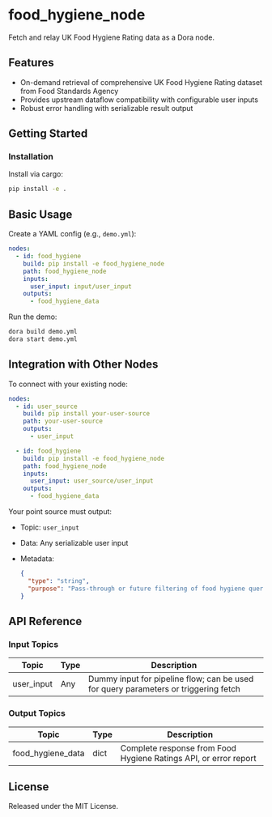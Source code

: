 # food_hygiene_node

Fetch and relay UK Food Hygiene Rating data as a Dora node.

## Features
- On-demand retrieval of comprehensive UK Food Hygiene Rating dataset from Food Standards Agency
- Provides upstream dataflow compatibility with configurable user inputs
- Robust error handling with serializable result output

## Getting Started

### Installation
Install via cargo:
```bash
pip install -e .
```

## Basic Usage

Create a YAML config (e.g., `demo.yml`):

```yaml
nodes:
  - id: food_hygiene
    build: pip install -e food_hygiene_node
    path: food_hygiene_node
    inputs:
      user_input: input/user_input
    outputs:
      - food_hygiene_data
```

Run the demo:

```bash
dora build demo.yml
dora start demo.yml
```


## Integration with Other Nodes

To connect with your existing node:

```yaml
nodes:
  - id: user_source
    build: pip install your-user-source
    path: your-user-source
    outputs:
      - user_input

  - id: food_hygiene
    build: pip install -e food_hygiene_node
    path: food_hygiene_node
    inputs:
      user_input: user_source/user_input
    outputs:
      - food_hygiene_data
```

Your point source must output:

* Topic: `user_input`
* Data: Any serializable user input
* Metadata:

  ```json
  {
    "type": "string",
    "purpose": "Pass-through or future filtering of food hygiene queries"
  }
  ```

## API Reference

### Input Topics

| Topic      | Type   | Description                                 |
| ----------| ------ | --------------------------------------------|
| user_input | Any    | Dummy input for pipeline flow; can be used for query parameters or triggering fetch |

### Output Topics

| Topic              | Type   | Description                                   |
| ------------------ | ------ | ---------------------------------------------- |
| food_hygiene_data  | dict   | Complete response from Food Hygiene Ratings API, or error report |


## License

Released under the MIT License.
